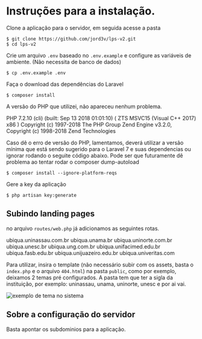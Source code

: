 # Instruções para a instalação.

Clone a aplicação para o servidor, em seguida acesse a pasta

    $ git clone https://github.com/jord3v/lps-v2.git
    $ cd lps-v2

Crie um arquivo `.env` baseado no `.env.example` e configure as variáveis de ambiente. (Não necessita de banco de dados)

    $ cp .env.example .env

Faça o download das dependências do Laravel

    $ composer install

A versão do PHP que utilizei, não apareceu nenhum problema.

PHP 7.2.10 (cli) (built: Sep 13 2018 01:01:10) ( ZTS MSVC15 (Visual C++ 2017) x86 )
Copyright (c) 1997-2018 The PHP Group
Zend Engine v3.2.0, Copyright (c) 1998-2018 Zend Technologies

Caso dê o erro de versão do PHP, lamentamos, deverá utilizar a versão mínima que está sendo sugerido para o Laravel 7 e suas dependencias ou ignorar rodando o seguite código abaixo. 
Pode ser que futuramente dê problema ao tentar rodar o composer dump-autoload

    $ composer install --ignore-platform-reqs

Gere a key da aplicação

    $ php artisan key:generate


## Subindo landing pages 

no arquivo `routes/web.php` já adicionamos as seguintes rotas.

ubiqua.uninassau.com.br
ubiqua.unama.br
ubiqua.uninorte.com.br
ubiqua.unesc.br
ubiqua.ung.com.br
ubiqua.unifacimed.edu.br
ubiqua.fasb.edu.br
ubiqua.unijuazeiro.edu.br
ubiqua.univeritas.com

Para utilizar, insira o template (não necessário subir com os assets, basta o `index.php` e o arquivo `404.html`) na pasta `public`, como por exemplo, deixamos 2 temas pré configurados. A pasta tem que ter a sigla da instituição, por exemplo: uninassau, unama, uninorte, unesc e por ai vai.

![exemplo de tema no sistema](https://i.ibb.co/wWJcqd8/instru-es.png)

## Sobre a configuração do servidor

Basta apontar os subdominios para a aplicação. 